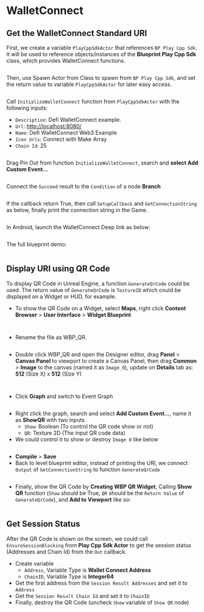 # WalletConnect

## Get the WalletConnect Standard URI

First, we create a variable `PlayCppSdkActor` that references `BP Play Cpp Sdk`. It will be used to reference objects/instances of the **Blueprint Play Cpp Sdk** class, which provides WalletConnect functions.

<figure><img src="../../../../.gitbook/assets/cronos-gamefi-blueprint-playcppsdkactor-variable" alt=""><figcaption></figcaption></figure>

Then, use Spawn Actor from Class to spawn from `BP Play Cpp Sdk`, and set the return value to variable `PlayCppSdkActor` for later easy access.

<figure><img src="../../../../.gitbook/assets/cronos-gamefi-blueprint-spawn-actor" alt=""><figcaption></figcaption></figure>

Call `InitializeWalletConnect` function from `PlayCppSdkActor` with the following inputs:

* `Description`: Defi WalletConnect example.
* `Url`: [http://localhost:8080/](http://localhost:8080/)
* `Name`: Defi WalletConnect Web3 Example
* `Icon Urls`: Connect with Make Array
* `Chain Id`: 25

<figure><img src="../../../../.gitbook/assets/cronos-gamefi-blueprint-InitializeWalletConnect.png" alt=""><figcaption></figcaption></figure>

Drag Pin Out from function `InitializeWalletConnect`, search and **select Add Custom Event...**

<figure><img src="../../../../.gitbook/assets/cronos-gamefi-blueprint-add-custom-event.png" alt=""><figcaption></figcaption></figure>

Connect the `Succeed` result to the `Condition` of a node **Branch**

<figure><img src="../../../../.gitbook/assets/cronos-gamefi-blueprint-CustomEvent" alt=""><figcaption></figcaption></figure>

If the callback return True, then call `SetupCallback` and `GetConnectionString` as below, finally print the connection string in the Game.

<figure><img src="../../../../.gitbook/assets/cronos-gamefi-blueprint-SetupCallback" alt=""><figcaption></figcaption></figure>

In Android, launch the WalletConnect Deep link as below:

<figure><img src="../../../../.gitbook/assets/cronos-gamefi-blueprint-launchurl-on-android" alt=""><figcaption></figcaption></figure>

The full blueprint demo:

<figure><img src="../../../../.gitbook/assets/cronos-gamefi-blueprint-qr-example.png" alt=""><figcaption></figcaption></figure>

## Display URI using QR Code

To display QR Code in Unreal Engine, a function `GenerateQrCode` could be used. The return value of `GenerateQrCode` is `Texture2D` which could be displayed on a Widget or HUD, for example.

* To show the QR Code on a Widget, select **Maps**, right click **Content Browser** > **User Interface** > **Widget Blueprint**

<figure><img src="../../../../.gitbook/assets/cronos-gamefi-blueprint-user-interface" alt=""><figcaption></figcaption></figure>

<figure><img src="../../../../.gitbook/assets/cronos-gamefi-blueprint-widget-blueprint" alt=""><figcaption></figcaption></figure>

* Rename the file as WBP\_QR.

<figure><img src="../../../../.gitbook/assets/cronos-gamefi-blueprint-WBP_QR" alt=""><figcaption></figcaption></figure>

* Double click WBP\_QR and open the Designer editor, drag **Panel** > **Canvas Panel** to viewport to create a Canvas Panel, then drag **Common** > **Image** to the canvas (named it as `Image_0`), update on **Details** tab as: **512** (Size X) x **512** (Size Y)

<figure><img src="../../../../.gitbook/assets/cronos-gamefi-blueprint-wbp-qr-arrangement" alt=""><figcaption></figcaption></figure>

<figure><img src="../../../../.gitbook/assets/cronos-gamefi-blueprint-drag-and-create-image" alt=""><figcaption></figcaption></figure>

* Click **Graph** and switch to Event Graph

<figure><img src="../../../../.gitbook/assets/cronos-gamefi-blueprint-click-graph" alt=""><figcaption></figcaption></figure>

* Right click the graph, search and select **Add Custom Event...**, name it as **ShowQR** with two inputs
  * `Show`: Boolean (To control the QR code show or not)
  * `QR`: Texture 2D (The input QR code data)
* We could control it to show or destroy `Image 0` like below

<figure><img src="../../../../.gitbook/assets/cronos-gamefi-blueprint-set-brush" alt=""><figcaption></figcaption></figure>

* **Compile** > **Save**
* Back to level blueprint editor, instead of printing the URI, we connect `Output` of `GetConnectionString` to function `GenerateQrCode`

<figure><img src="../../../../.gitbook/assets/cronos-gamefi-blueprint-GetConnectionString" alt=""><figcaption></figcaption></figure>

* Finally, show the QR Code by **Creating WBP QR Widget**, Calling **Show QR** function (`Show` should be True, `QR` should be the `Return Value` of `GenerateQrCode`), and **Add to Viewport** like so:

<figure><img src="../../../../.gitbook/assets/cronos-gamefi-blueprint-show-qr" alt=""><figcaption></figcaption></figure>

## Get Session Status

After the QR Code is shown on the screen, we could call `EnsureSessionBlocking` from **Play Cpp Sdk Actor** to get the session status (Addresses and Chain Id) from the `Out` callback.

* Create variable
  * `Address`, Variable Type is **Wallet Connect Address**
  * `ChainID`, Variable Type is **Integer64**
* Get the first address from the `Session Result Addresses` and set it to `Address`
* Get the `Session Result Chain Id` and set it to `ChainID`
* Finally, destroy the QR Code (uncheck `Show` variable of `Show QR` node)

<figure><img src="../../../../.gitbook/assets/cronos-gamefi-blueprint-destroy-qr" alt=""><figcaption></figcaption></figure>
